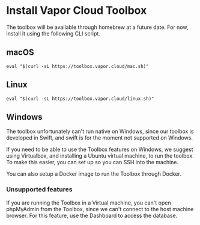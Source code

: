 # Install Vapor Cloud Toolbox

The toolbox will be available through homebrew at a future date. For now, install it using the following CLI script.

## macOS

```
eval "$(curl -sL https://toolbox.vapor.cloud/mac.sh)"
```

## Linux

```
eval "$(curl -sL https://toolbox.vapor.cloud/linux.sh)"
```

## Windows

The toolbox unfortunately can't run native on Windows, since our toolbox is developed in Swift, and swift is for the moment not supported on Windows.

If you need to be able to use the Toolbox features on Windows, we suggest using Virtualbox, and installing a Ubuntu virtual machine, to run the toolbox.
To make this easier, you can set up so you can SSH into the machine.

You can also setup a Docker image to run the Toolbox through Docker.

### Unsupported features

If you are running the Toolbox in a Virtual machine, you can't open phpMyAdmin from the Toolbox, since we can't connect to the host machine browser. For this feature, use the Dashboard to access the database.
